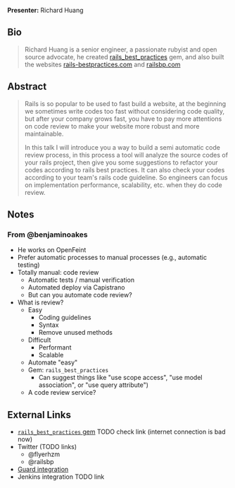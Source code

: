 **Presenter:** Richard Huang

## Bio

> Richard Huang is a senior engineer, a passionate rubyist and open source advocate, he created  <a href="https://github.com/railsbp/rails_best_practices">rails_best_practices</a> gem, and also built the websites <a href="http://rails-bestpractices.com">rails-bestpractices.com</a> and <a href="http://railsbp.com">railsbp.com</a>

## Abstract

> Rails is so popular to be used to fast build a website, at the beginning we sometimes write codes too fast without considering code quality, but after your company grows fast, you have to pay more attentions on code review to make your website more robust and more maintainable.
>
> In this talk I will introduce you a way to build a semi automatic code review process, in this process a tool will analyze the source codes of your rails project, then give you some suggestions to refactor your codes according to  rails best practices. It can also check your codes according to your team's rails code guideline. So engineers can focus on implementation performance, scalability, etc. when they do code review.

## Notes

### From @benjaminoakes

* He works on OpenFeint
* Prefer automatic processes to manual processes (e.g., automatic testing)
* Totally manual: code review
    * Automatic tests / manual verification
    * Automated deploy via Capistrano
    * But can you automate code review?
* What is review?
    * Easy 
        * Coding guidelines
        * Syntax
        * Remove unused methods
    * Difficult
        * Performant
        * Scalable
    * Automate "easy"
    * Gem: `rails_best_practices`
        * Can suggest things like "use scope access", "use model association", or "use query attribute")
    * A code review service?

## External Links

* [`rails_best_practices` gem](http://rubygems.org/gems/rails_best_practices) TODO check link (internet connection is bad now)
* Twitter (TODO links)
    * @flyerhzm
    * @railsbp
* [Guard integration](https://github.com/logankoester/guard-rails_best_practices)
* Jenkins integration TODO link
